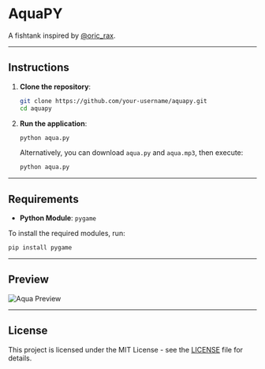 # AquaPY

A fishtank inspired by [@oric_rax](https://x.com/oric_rax).

---

## Instructions

1. **Clone the repository**:
   ```bash
   git clone https://github.com/your-username/aquapy.git
   cd aquapy
   ```

2. **Run the application**:
   ```bash
   python aqua.py
   ```

   Alternatively, you can download `aqua.py` and `aqua.mp3`, then execute:
   ```bash
   python aqua.py
   ```

---

## Requirements

- **Python Module**: `pygame`

To install the required modules, run:
```bash
pip install pygame
```

---

## Preview

![Aqua Preview](https://github.com/user-attachments/assets/554b2b63-3725-4042-8ebc-062416cb40ef)

---

## License

This project is licensed under the MIT License - see the [LICENSE](LICENSE) file for details.

